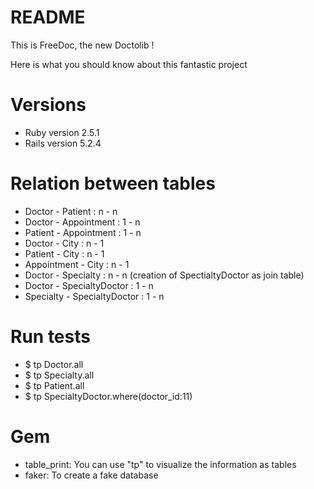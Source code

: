 # README

This is FreeDoc, the new Doctolib !

Here is what you should know about this fantastic project

# Versions
* Ruby version 2.5.1
* Rails version 5.2.4

# Relation between tables
* Doctor - Patient :            n - n
* Doctor - Appointment :        1 - n
* Patient - Appointment :       1 - n
* Doctor - City :               n - 1
* Patient - City :              n - 1
* Appointment - City :          n - 1
* Doctor - Specialty :          n - n (creation of SpectialtyDoctor as join table)
* Doctor - SpecialtyDoctor :    1 - n
* Specialty - SpecialtyDoctor : 1 - n

# Run tests
* $ tp Doctor.all
* $ tp Specialty.all
* $ tp Patient.all
* $ tp SpecialtyDoctor.where(doctor_id:11)

# Gem
* table_print: You can use "tp" to visualize the information as tables
* faker: To create a fake database

